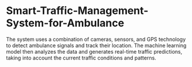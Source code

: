 # Smart-Traffic-Management-System-for-Ambulance
The system uses a combination of cameras, sensors, and GPS technology to detect ambulance signals and track their location. The machine learning model then analyzes the data and generates real-time traffic predictions, taking into account the current traffic conditions and patterns.
